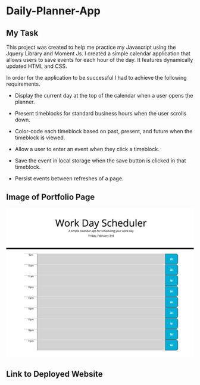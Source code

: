 # Daily-Planner-App

## My Task

This project was created to help me practice my Javascript using the Jquery Library and Moment Js. I created a simple calendar application that allows users to save events for each hour of the day. It features dynamically updated HTML and CSS. 

In order for the application to be successful I had to achieve the following requirements.

* Display the current day at the top of the calendar when a user opens the planner.

* Present timeblocks for standard business hours when the user scrolls down.

* Color-code each timeblock based on past, present, and future when the timeblock is viewed.

* Allow a user to enter an event when they click a timeblock.

* Save the event in local storage when the save button is clicked in that timeblock.

* Persist events between refreshes of a page.


## Image of Portfolio Page

![Alt text](images/Daily-Planner-App.png)

## Link to Deployed Website



